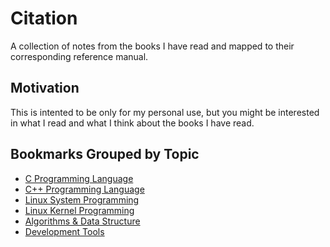 # Citation

A collection of notes from the books I have read and
mapped to their corresponding reference manual.

## Motivation

This is intented to be only for my personal use,
but you might be interested in what I read and
what I think about the books I have read.

## Bookmarks Grouped by Topic

* [C Programming Language](c.md)
* [C++ Programming Language](cpp.md)
* [Linux System Programming](linux-programming.md)
* [Linux Kernel Programming](linux-kernel.md)
* [Algorithms & Data Structure](algorithms.md)
* [Development Tools](tools.md)
